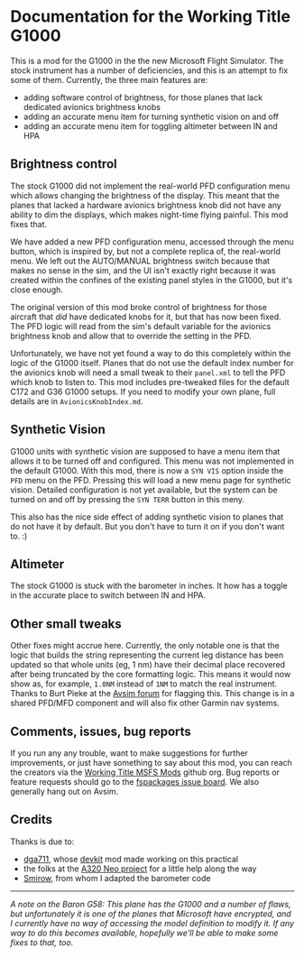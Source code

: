 # Documentation for the Working Title G1000

This is a mod for the G1000 in the the new Microsoft Flight Simulator.  The stock instrument has a number of deficiencies, and this is an attempt to fix some of them.  Currently, the three main features are:

* adding software control of brightness, for those planes that lack dedicated avionics brightness knobs
* adding an accurate menu item for turning synthetic vision on and off
* adding an accurate menu item for toggling altimeter between IN and HPA

## Brightness control

The stock G1000 did not implement the real-world PFD configuration menu which allows changing the brightness of the display.  This meant that the planes that lacked a hardware avionics brightness knob did not have any ability to dim the displays, which makes night-time flying painful.  This mod fixes that.

We have added a new PFD configuration menu, accessed through the menu button, which is inspired by, but not a complete replica of, the real-world menu.  We left out the AUTO/MANUAL brightness switch because that makes no sense in the sim, and the UI isn't exactly right because it was created within the confines of the existing panel styles in the G1000, but it's close enough.

The original version of this mod broke control of brightness for those aircraft that *did* have dedicated knobs for it, but that has now been fixed.  The PFD logic will read from the sim's default variable for the avionics brightness knob and allow that to override the setting in the PFD.  

Unfortunately, we have not yet found a way to do this completely within the logic of the G1000 itself.  Planes that do not use the default index number for the avionics knob will need a small tweak to their `panel.xml` to tell the PFD which knob to listen to.  This mod includes pre-tweaked files for the default C172 and G36 G1000 setups.  If you need to modify your own plane, full details are in `AvionicsKnobIndex.md`.

## Synthetic Vision

G1000 units with synthetic vision are supposed to have a menu item that allows it to be turned off and configured.  This menu was not implemented in the default G1000.  With this mod, there is now a `SYN VIS` option inside the `PFD` menu on the PFD.  Pressing this will load a new menu page for synthetic vision.  Detailed configuration is not yet available, but the system can be turned on and off by pressing the `SYN TERR` button in this meny.

This also has the nice side effect of adding synthetic vision to planes that do not have it by default.  But you don't have to turn it on if you don't want to.  :)

## Altimeter

The stock G1000 is stuck with the barometer in inches.  It how has a toggle in the accurate place to switch between IN and HPA.

## Other small tweaks

Other fixes might accrue here.  Currently, the only notable one is that the logic that builds the string representing the current leg distance has been updated so that whole units (eg, 1 nm) have their decimal place recovered after being truncated by the core formatting logic.  This means it would now show as, for example, `1.0NM` instead of `1NM` to match  the real instrument.  Thanks to Burt Pieke at the [Avsim forum](https://www.avsim.com/forums/topic/583603-add-on-developers-screwed-until-major-patches/page/4/?tab=comments#comment-4335724) for flagging this.  This change is in a shared PFD/MFD component and will also fix other Garmin nav systems.

## Comments, issues, bug reports

If you run any any trouble, want to make suggestions for further improvements, or just have something to say about this mod, you can reach the creators via the [Working Title MSFS Mods](https://github.com/Working-Title-MSFS-Mods) github org.  Bug reports or feature requests should go to the [fspackages issue board](https://github.com/Working-Title-MSFS-Mods/fspackages/issues).   We also generally hang out on Avsim.

## Credits

Thanks is due to:

* [dga711](https://github.com/dga711), whose [devkit](https://github.com/dga711/msfs-webui-devkit) mod made working on this practical
* the folks at the [A320 Neo project](https://github.com/wpine215/msfs-a320neo/) for a little help along the way
* [Smirow](https://github.com/Smirow), from whom I adapted the barometer code

---
*A note on the Baron G58:  This plane has the G1000 and a number of flaws, but unfortunately it is one of the planes that Microsoft have encrypted, and I currently have no way of accessing the model definition to modify it.  If any way to do this becomes available, hopefully we'll be able to make some fixes to that, too.*